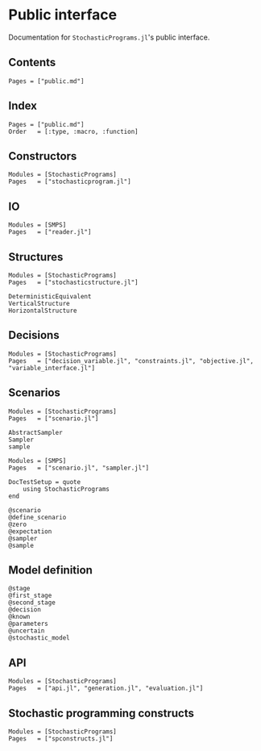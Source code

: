 # Public interface

Documentation for `StochasticPrograms.jl`'s public interface.

## Contents

```@contents
Pages = ["public.md"]
```

## Index

```@index
Pages = ["public.md"]
Order   = [:type, :macro, :function]
```

## Constructors

```@autodocs
Modules = [StochasticPrograms]
Pages   = ["stochasticprogram.jl"]
```

## IO

```@autodocs
Modules = [SMPS]
Pages   = ["reader.jl"]
```

## Structures

```@autodocs
Modules = [StochasticPrograms]
Pages   = ["stochasticstructure.jl"]
```
```@docs
DeterministicEquivalent
VerticalStructure
HorizontalStructure
```

## Decisions

```@autodocs
Modules = [StochasticPrograms]
Pages   = ["decision_variable.jl", "constraints.jl", "objective.jl", "variable_interface.jl"]
```

## Scenarios

```@autodocs
Modules = [StochasticPrograms]
Pages   = ["scenario.jl"]
```

```@docs
AbstractSampler
Sampler
sample
```

```@autodocs
Modules = [SMPS]
Pages   = ["scenario.jl", "sampler.jl"]
```

```@meta
DocTestSetup = quote
    using StochasticPrograms
end
```

```@docs
@scenario
@define_scenario
@zero
@expectation
@sampler
@sample
```

## Model definition

```@docs
@stage
@first_stage
@second_stage
@decision
@known
@parameters
@uncertain
@stochastic_model
```

## API

```@autodocs
Modules = [StochasticPrograms]
Pages   = ["api.jl", "generation.jl", "evaluation.jl"]
```

## Stochastic programming constructs

```@autodocs
Modules = [StochasticPrograms]
Pages   = ["spconstructs.jl"]
```
